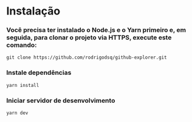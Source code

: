 # Instalação

### Você precisa ter instalado o Node.js e o Yarn primeiro e, em seguida, para clonar o projeto via HTTPS, execute este comando:

```
git clone https://github.com/rodrigodsq/github-explorer.git
```

### Instale dependências

```
yarn install
```

### Iniciar servidor de desenvolvimento

```
yarn dev
```

